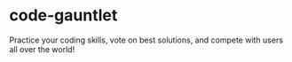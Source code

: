 # code-gauntlet
Practice your coding skills, vote on best solutions, and compete with users all over the world!
